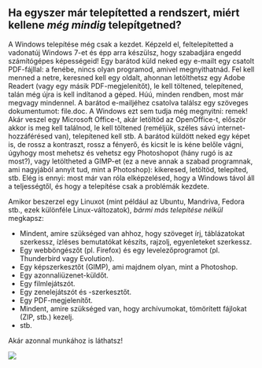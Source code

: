 



<h2>Ha egyszer már telepítetted a rendszert, miért kellene <i>még mindig</i> telepítgetned?</h2>

A Windows telepítése még csak a kezdet. Képzeld el, feltelepítetted a vadonatúj Windows 7-et és épp arra készülsz, hogy szabadjára engedd számítógépes képességeid! Egy barátod küld neked egy e-mailt egy csatolt PDF-fájllal: a fenébe, nincs olyan programod, amivel megnyithatnád. Fel kell menned a netre, keresned kell egy oldalt, ahonnan letölthetsz egy Adobe Readert (vagy egy másik PDF-megjelenítőt), le kell töltened, telepítened, talán még újra is kell indítanod a géped. Húú, minden rendben, most már megvagy mindennel. A barátod e-mailjéhez csatolva találsz egy szöveges dokumentumot: file.doc. A Windows ezt sem tudja még megnyitni: remek! Akár veszel egy Microsoft Office-t, akár letöltöd az OpenOffice-t, először akkor is meg kell találnod, le kell töltened (reméljük, széles sávú internet-hozzáférésed van), telepítened kell stb. A barátod küldött neked egy képet is, de rossz a kontraszt, rossz a fényerő, és kicsit le is kéne belőle vágni, úgyhogy most mehetsz és vehetsz egy Photoshopot (hány rugó is az most?), vagy letöltheted a GIMP-et (ez a neve annak a szabad programnak, ami nagyjából annyit tud, mint a Photoshop): kikeresed, letöltöd, telepíted, stb. Elég is ennyi: most már van róla elképzelésed, hogy a Windows távol áll a teljességtől, és hogy a telepítése csak a problémák kezdete.

Amikor beszerzel egy Linuxot (mint például az Ubuntu, Mandriva, Fedora stb., ezek különféle Linux-változatok), <i>bármi más telepítése nélkül</i> megkapsz:

<ul>

<li>Mindent, amire szükséged van ahhoz, hogy szöveget írj, táblázatokat szerkessz, ízléses bemutatókat készíts, rajzolj, egyenleteket szerkessz.</li>

<li>Egy webböngészőt (pl. Firefox) és egy levelezőprogramot (pl. Thunderbird vagy Evolution).</li>
<li>Egy képszerkesztőt (GIMP), ami majdnem olyan, mint a Photoshop.</li>
<li>Egy azonnaliüzenet-küldőt.</li>
<li>Egy filmlejátszót.</li>
<li>Egy zenelejátszót és -szerkesztőt.</li>
<li>Egy PDF-megjelenítőt.</li>
<li>Mindent, amire szükséged van, hogy archívumokat, tömörített fájlokat (ZIP, stb.) kezelj.</li>
<li>stb.</li>
</ul>

Akár azonnal munkához is láthatsz!

<img src="Images/app_menu.png" />




